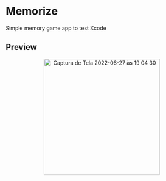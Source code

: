 # Memorize
Simple memory game app to test Xcode

## Preview
<div align="center">
<img width="305" alt="Captura de Tela 2022-06-27 às 19 04 30" src="https://user-images.githubusercontent.com/54703843/176043658-52c7dd4f-8910-41b5-a667-1b05b7d2c7b5.png">
</div>
